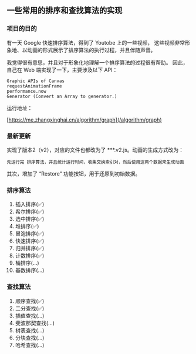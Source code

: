 ## 一些常用的排序和查找算法的实现

### 项目的目的

有一天 Google 快速排序算法，得到了 Youtobe 上的一些视频，
这些视频非常形象地、以动画的形式展示了排序算法的执行过程，并且伴随声音。

我觉得很有意思，并且对于形象化地理解一个排序算法的过程很有帮助。
因此，自己在 Web 端实现了一下，主要涉及以下 API：

```
Graphic APIs of Canvas
requestAnimationFrame
performance.now
Generator (Convert an Array to generator.)
```

运行地址：

[https://me.zhangxinghai.cn/algorithm/graph](/algorithm/graph)

### 最新更新

实现了版本2（v2），对应的文件也都改为了 ***.v2.js。动画的生成方式改为：
```
先运行完 排序算法，并且统计运行时间，收集交换索引对，然后使用这两个数据来生成动画
```
其次，增加了 “Restore” 功能按钮，用于还原到初始数据。

### 排序算法

1. 插入排序(✅)
2. 希尔排序(✅)
3. 选中排序(✅)
4. 堆排序(✅)
5. 冒泡排序(✅)
6. 快速排序(✅)
7. 归并排序(✅)
8. 计数排序(✅)
9. 桶排序(...)
10. 基数排序(...)

### 查找算法

1. 顺序查找(✅)
2. 二分查找(✅)
3. 插值查找(...)
4. 斐波那契查找(...)
5. 树表查找(...)
6. 分块查找(...)
7. 哈希查找(...)

